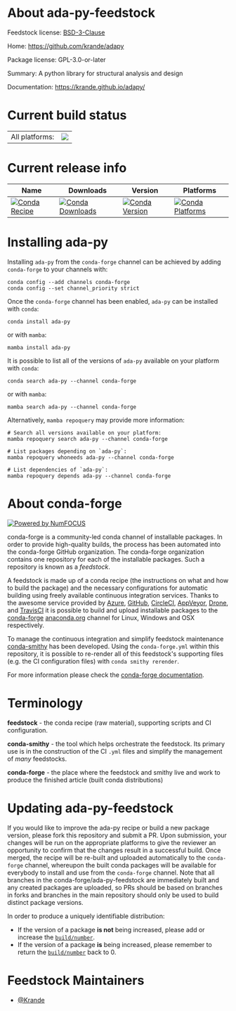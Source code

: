 About ada-py-feedstock
======================

Feedstock license: [BSD-3-Clause](https://github.com/conda-forge/ada-py-feedstock/blob/main/LICENSE.txt)

Home: https://github.com/krande/adapy

Package license: GPL-3.0-or-later

Summary: A python library for structural analysis and design

Documentation: https://krande.github.io/adapy/

Current build status
====================


<table><tr><td>All platforms:</td>
    <td>
      <a href="https://dev.azure.com/conda-forge/feedstock-builds/_build/latest?definitionId=21835&branchName=main">
        <img src="https://dev.azure.com/conda-forge/feedstock-builds/_apis/build/status/ada-py-feedstock?branchName=main">
      </a>
    </td>
  </tr>
</table>

Current release info
====================

| Name | Downloads | Version | Platforms |
| --- | --- | --- | --- |
| [![Conda Recipe](https://img.shields.io/badge/recipe-ada--py-green.svg)](https://anaconda.org/conda-forge/ada-py) | [![Conda Downloads](https://img.shields.io/conda/dn/conda-forge/ada-py.svg)](https://anaconda.org/conda-forge/ada-py) | [![Conda Version](https://img.shields.io/conda/vn/conda-forge/ada-py.svg)](https://anaconda.org/conda-forge/ada-py) | [![Conda Platforms](https://img.shields.io/conda/pn/conda-forge/ada-py.svg)](https://anaconda.org/conda-forge/ada-py) |

Installing ada-py
=================

Installing `ada-py` from the `conda-forge` channel can be achieved by adding `conda-forge` to your channels with:

```
conda config --add channels conda-forge
conda config --set channel_priority strict
```

Once the `conda-forge` channel has been enabled, `ada-py` can be installed with `conda`:

```
conda install ada-py
```

or with `mamba`:

```
mamba install ada-py
```

It is possible to list all of the versions of `ada-py` available on your platform with `conda`:

```
conda search ada-py --channel conda-forge
```

or with `mamba`:

```
mamba search ada-py --channel conda-forge
```

Alternatively, `mamba repoquery` may provide more information:

```
# Search all versions available on your platform:
mamba repoquery search ada-py --channel conda-forge

# List packages depending on `ada-py`:
mamba repoquery whoneeds ada-py --channel conda-forge

# List dependencies of `ada-py`:
mamba repoquery depends ada-py --channel conda-forge
```


About conda-forge
=================

[![Powered by
NumFOCUS](https://img.shields.io/badge/powered%20by-NumFOCUS-orange.svg?style=flat&colorA=E1523D&colorB=007D8A)](https://numfocus.org)

conda-forge is a community-led conda channel of installable packages.
In order to provide high-quality builds, the process has been automated into the
conda-forge GitHub organization. The conda-forge organization contains one repository
for each of the installable packages. Such a repository is known as a *feedstock*.

A feedstock is made up of a conda recipe (the instructions on what and how to build
the package) and the necessary configurations for automatic building using freely
available continuous integration services. Thanks to the awesome service provided by
[Azure](https://azure.microsoft.com/en-us/services/devops/), [GitHub](https://github.com/),
[CircleCI](https://circleci.com/), [AppVeyor](https://www.appveyor.com/),
[Drone](https://cloud.drone.io/welcome), and [TravisCI](https://travis-ci.com/)
it is possible to build and upload installable packages to the
[conda-forge](https://anaconda.org/conda-forge) [anaconda.org](https://anaconda.org/)
channel for Linux, Windows and OSX respectively.

To manage the continuous integration and simplify feedstock maintenance
[conda-smithy](https://github.com/conda-forge/conda-smithy) has been developed.
Using the ``conda-forge.yml`` within this repository, it is possible to re-render all of
this feedstock's supporting files (e.g. the CI configuration files) with ``conda smithy rerender``.

For more information please check the [conda-forge documentation](https://conda-forge.org/docs/).

Terminology
===========

**feedstock** - the conda recipe (raw material), supporting scripts and CI configuration.

**conda-smithy** - the tool which helps orchestrate the feedstock.
                   Its primary use is in the construction of the CI ``.yml`` files
                   and simplify the management of *many* feedstocks.

**conda-forge** - the place where the feedstock and smithy live and work to
                  produce the finished article (built conda distributions)


Updating ada-py-feedstock
=========================

If you would like to improve the ada-py recipe or build a new
package version, please fork this repository and submit a PR. Upon submission,
your changes will be run on the appropriate platforms to give the reviewer an
opportunity to confirm that the changes result in a successful build. Once
merged, the recipe will be re-built and uploaded automatically to the
`conda-forge` channel, whereupon the built conda packages will be available for
everybody to install and use from the `conda-forge` channel.
Note that all branches in the conda-forge/ada-py-feedstock are
immediately built and any created packages are uploaded, so PRs should be based
on branches in forks and branches in the main repository should only be used to
build distinct package versions.

In order to produce a uniquely identifiable distribution:
 * If the version of a package **is not** being increased, please add or increase
   the [``build/number``](https://docs.conda.io/projects/conda-build/en/latest/resources/define-metadata.html#build-number-and-string).
 * If the version of a package **is** being increased, please remember to return
   the [``build/number``](https://docs.conda.io/projects/conda-build/en/latest/resources/define-metadata.html#build-number-and-string)
   back to 0.

Feedstock Maintainers
=====================

* [@Krande](https://github.com/Krande/)

